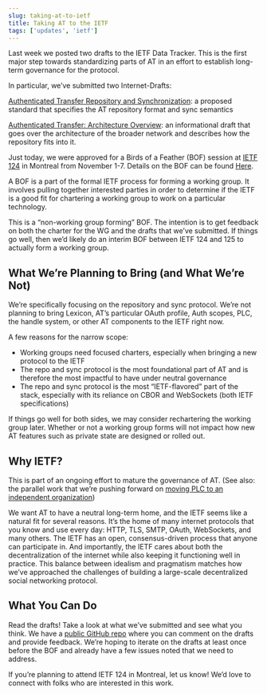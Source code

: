 ```yaml
---
slug: taking-at-to-ietf
title: Taking AT to the IETF
tags: ['updates', 'ietf']
---
```


Last week we posted two drafts to the IETF Data Tracker. This is the first major step towards standardizing parts of AT in an effort to establish long-term governance for the protocol.

In particular, we’ve submitted two Internet-Drafts:

[Authenticated Transfer Repository and Synchronization](https://datatracker.ietf.org/doc/draft-holmgren-at-repository/): a proposed standard that specifies the AT repository format and sync semantics

[Authenticated Transfer: Architecture Overview](https://datatracker.ietf.org/doc/draft-newbold-at-architecture/): an informational draft that goes over the architecture of the broader network and describes how the repository fits into it.

Just today, we were approved for a Birds of a Feather (BOF) session at [IETF 124](https://www.ietf.org/meeting/124/) in Montreal from November 1-7. Details on the BOF can be found [Here](https://datatracker.ietf.org/doc/bofreq-newbold-authenticated-transfer/).

A BOF is a part of the formal IETF process for forming a working group. It involves pulling together interested parties in order to determine if the IETF is a good fit for chartering a working group to work on a particular technology.

This is a “non-working group forming” BOF. The intention is to get feedback on both the charter for the WG and the drafts that we’ve submitted. If things go well, then we’d likely do an interim BOF between IETF 124 and 125 to actually form a working group.

## What We’re Planning to Bring (and What We’re Not)

We’re specifically focusing on the repository and sync protocol. We’re not planning to bring Lexicon, AT’s particular OAuth profile, Auth scopes, PLC, the handle system, or other AT components to the IETF right now.

A few reasons for the narrow scope:
- Working groups need focused charters, especially when bringing a new protocol to the IETF
- The repo and sync protocol is the most foundational part of AT and is therefore the most impactful to have under neutral governance
- The repo and sync protocol is the most “IETF-flavored” part of the stack, especially with its reliance on CBOR and WebSockets (both IETF specifications)

If things go well for both sides, we may consider rechartering the working group later. Whether or not a working group forms will not impact how new AT features such as private state are designed or rolled out.

## Why IETF?

This is part of an ongoing effort to mature the governance of AT. (See also: the parallel work that we’re pushing forward on [moving PLC to an independent organization](https://docs.bsky.app/blog/plc-directory-org))

We want AT to have a neutral long-term home, and the IETF seems like a natural fit for several reasons. It’s the home of many internet protocols that you know and use every day: HTTP, TLS, SMTP, OAuth, WebSockets, and many others. The IETF has an open, consensus-driven process that anyone can participate in. And importantly, the IETF cares about both the decentralization of the internet while also keeping it functioning well in practice. This balance between idealism and pragmatism matches how we’ve approached the challenges of building a large-scale decentralized social networking protocol.

## What You Can Do

Read the drafts! Take a look at what we’ve submitted and see what you think. We have a [public GitHub repo](https://github.com/bluesky-social/ietf-drafts) where you can comment on the drafts and provide feedback. We’re hoping to iterate on the drafts at least once before the BOF and already have a few issues noted that we need to address.

If you’re planning to attend IETF 124 in Montreal, let us know! We’d love to connect with folks who are interested in this work.
